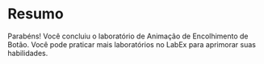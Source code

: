 # Resumo

Parabéns! Você concluiu o laboratório de Animação de Encolhimento de Botão. Você pode praticar mais laboratórios no LabEx para aprimorar suas habilidades.
